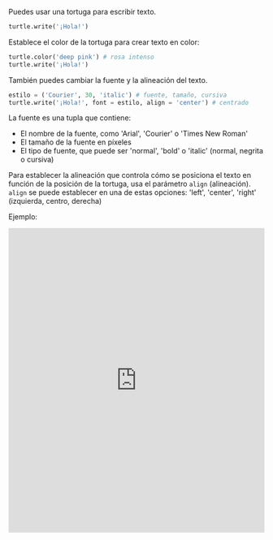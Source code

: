 Puedes usar una tortuga para escribir texto.

```python
turtle.write('¡Hola!')
```

Establece el color de la tortuga para crear texto en color:

```python
turtle.color('deep pink') # rosa intenso
turtle.write('¡Hola!')
```

También puedes cambiar la fuente y la alineación del texto.

```python
estilo = ('Courier', 30, 'italic') # fuente, tamaño, cursiva
turtle.write('¡Hola!', font = estilo, align = 'center') # centrado
```

La fuente es una tupla que contiene:

+ El nombre de la fuente, como 'Arial', 'Courier' o 'Times New Roman'
+ El tamaño de la fuente en píxeles
+ El tipo de fuente, que puede ser 'normal', 'bold' o 'italic' (normal, negrita o cursiva)

Para establecer la alineación que controla cómo se posiciona el texto en función de la posición de la tortuga, usa el parámetro `align` (alineación). `align` se puede establecer en una de estas opciones: 'left', 'center', 'right' (izquierda, centro, derecha)

Ejemplo:
<iframe src="https://trinket.io/embed/python/b2d97c615d?start=result" width="100%" height="600" frameborder="0" marginwidth="0" marginheight="0" allowfullscreen mark="crwd-mark"></iframe>